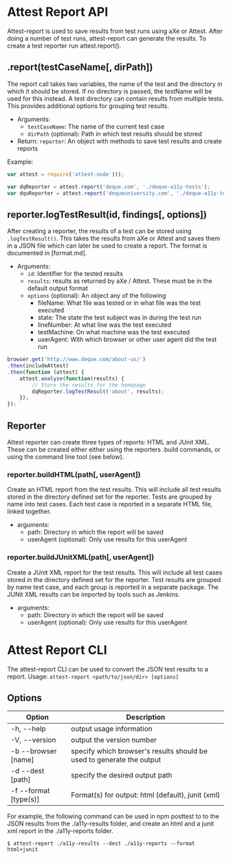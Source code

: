 
Attest Report API
===================
Attest-report is used to save results from test runs using aXe or Attest. After doing a number of test runs, attest-report can generate the results. To create a test reporter run attest.report().

.report(testCaseName[, dirPath])
--------------------------
The report call takes two variables, the name of the test and the directory in which it should be stored. If no directory is passed, the testName will be used for this instead. A test directory can contain results from multiple tests. This provides additional options for grouping test results.

- Arguments:
  - `testCaseName`: The name of the current test case
  - `dirPath` (optional): Path in which test results should be stored
- Return: `reporter`: An object with methods to save test results and create reports

Example:

```javascript
var attest = require('attest-node')();

var dqReporter = attest.report('deque.com', './deque-a11y-tests');
var dquReporter = attest.report('dequeuniversity.com', './deque-a11y-tests');
```

reporter.logTestResult(id, findings[, options])
-----------------------------------------------
After creating a reporter, the results of a test can be stored using `.logTestResult()`. This takes the results from aXe or Attest and saves them in a JSON file which can later be used to create a report. The format is documented in [format.md].

- Arguments:
  - `id`: Identifier for the tested results
  - `results`: results as returned by aXe / Attest. These must be in the default output format
  - `options` (optional): An object any of the following
    - fileName: What file was tested or in what file was the test executed
    - state: The state the test subject was in during the test run
    - lineNumber: At what line was the test executed
    - testMachine: On what machine was the test executed
    - userAgent: With which browser or other user agent did the test run

```javascript
browser.get('http://www.deque.com/about-us/')
.then(includeAttest)
.then(function (attest) {
    attest.analyze(function(results) {
        // Store the results for the homepage
        dqReporter.logTestResult('about', results);
    });
});
```

Reporter
--------
Attest reporter can create three types of reports: HTML and JUnit XML. These can be created either either using the reporters .build commands, or using the command line tool (see below).

### reporter.buildHTML(path[, userAgent])

Create an HTML report from the test results. This will include all test results stored in the directory defined set for the reporter. Tests are grouped by name into test cases. Each test case is reported in a separate HTML file, linked together.

- arguments:
  - path: Directory in which the report will be saved
  - userAgent (optional): Only use results for this userAgent

### reporter.buildJUnitXML(path[, userAgent])

Create a JUnit XML report for the test results. This will include all test cases stored in the directory defined set for the reporter. Test results are grouped by name test case, and each group is reported in a separate package. The JUNit XML results can be imported by tools such as Jenkins.

- arguments:
  - path: Directory in which the report will be saved
  - userAgent (optional): Only use results for this userAgent

Attest Report CLI
===================
The attest-report CLI can be used to convert the JSON test results to a report. Usage: `attest-report <path/to/json/dir> [options]`

Options
--------

| Option                | Description
|-----------------------|----------------------------
| -h, --help            | output usage information
| -V, --version         | output the version number
| -b --browser [name]   | specify which browser's results should be used to generate the output
| -d --dest [path]      | specify the desired output path
| -f --format [type(s)] |  Format(s) for output: html (default), junit (xml)


For example, the following command can be used in npm posttest to to the JSON results from the ./a11y-results folder, and create an html and a junit xml report in the ./a11y-reports folder.

```
$ attest-report ./a11y-results --dest ./a11y-reports --format html+junit
```
